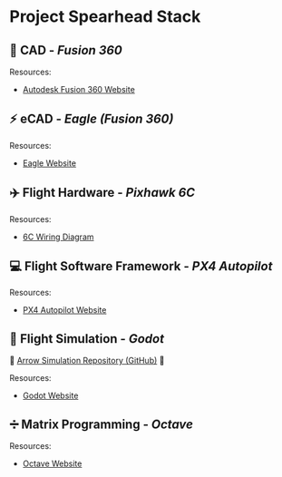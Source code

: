 # Project Spearhead Stack

## :triangular_ruler: CAD - *Fusion 360*

Resources:
- [Autodesk Fusion 360 Website](https://www.autodesk.com/products/fusion-360/overview?term=1-YEAR&tab=subscription)

## :zap: eCAD - *Eagle (Fusion 360)*

Resources:
- [Eagle Website](https://www.autodesk.com/products/eagle/overview)

## :airplane: Flight Hardware - *Pixhawk 6C*
Resources:
- [6C Wiring Diagram](https://docs.px4.io/main/en/assembly/quick_start_pixhawk6c.html)


## :computer: Flight Software Framework - *PX4 Autopilot*

Resources:
- [PX4 Autopilot Website](https://px4.io/software/software-overview/)

##  :slot_machine: Flight Simulation - *Godot*

:construction: [Arrow Simulation Repository (GitHub)](https://github.com/Arrow-air/Modelling-Simulation-and-Control) :construction:

Resources:
- [Godot Website](https://godotengine.org/)

## :heavy_division_sign: Matrix Programming - *Octave*

Resources:
- [Octave Website](https://octave.org/)
